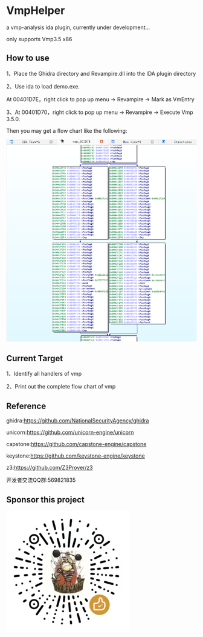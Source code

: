 # VmpHelper

a vmp-analysis ida plugin, currently under development...

only supports Vmp3.5 x86

## How to use

1、Place the Ghidra directory and Revampire.dll into the IDA plugin directory

2、Use ida to load demo.exe.

At 00401D7E，right click to pop up menu -> Revampire -> Mark as VmEntry

3、At 00401D70，right click to pop up menu -> Revampire -> Execute Vmp 3.5.0.

Then you may get a flow chart like the following:

![graph](graph.png)

## Current Target

1、Identify all handlers of vmp

2、Print out the complete flow chart of vmp

## Reference

ghidra:https://github.com/NationalSecurityAgency/ghidra

unicorn:https://github.com/unicorn-engine/unicorn

capstone:https://github.com/capstone-engine/capstone

keystone:https://github.com/keystone-engine/keystone

z3:https://github.com/Z3Prover/z3

开发者交流QQ群:569821835



## Sponsor this project

![赞助](sponsor.png)

